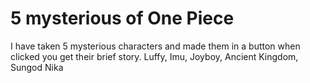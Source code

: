 # 5 mysterious of One Piece  

I have taken 5 mysterious characters and made them in a button when clicked you get their brief story.
Luffy, Imu, Joyboy, Ancient Kingdom, Sungod Nika
